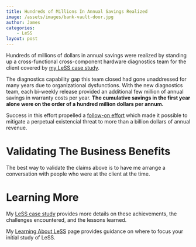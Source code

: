 ```yaml
---
title: Hundreds of Millions In Annual Savings Realized
image: /assets/images/bank-vault-door.jpg
author: James
categories:
    - LeSS
layout: post
---
```


Hundreds of millions of dollars in annual savings were realized by standing up a cross-functional cross-component hardware diagnostics team for the client covered by [my LeSS case study](https://less.works/case-studies/large-server-hardware-company).

The diagnostics capability gap this team closed had gone unaddressed for many years due to organizational dysfunctions. With the new diagnostics team, each bi-weekly release provided an additional few million of annual savings in warranty costs per year. __The cumulative savings in the first year alone were on the order of a hundred million dollars per annum.__

Success in this effort propelled a [follow-on effort]({{site.baseurl}}/blog/billions-in-risk-avoidance/) which made it possible to mitigate a perpetual existencial threat to more than a billion dollars of annual revenue.

# Validating The Business Benefits

The best way to validate the claims above is to have me arrange a conversation with people who were at the client at the time.

# Learning More

My [LeSS case study](https://less.works/case-studies/large-server-hardware-company) provides more details on these achievements, the challenges encountered, and the lessons learned.

My [Learning About LeSS]({{site.baseurl}}/blog/learning-about-less/) page provides guidance on where to focus your initial study of LeSS.
